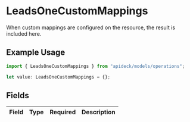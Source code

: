 # LeadsOneCustomMappings

When custom mappings are configured on the resource, the result is included here.

## Example Usage

```typescript
import { LeadsOneCustomMappings } from "apideck/models/operations";

let value: LeadsOneCustomMappings = {};
```

## Fields

| Field       | Type        | Required    | Description |
| ----------- | ----------- | ----------- | ----------- |